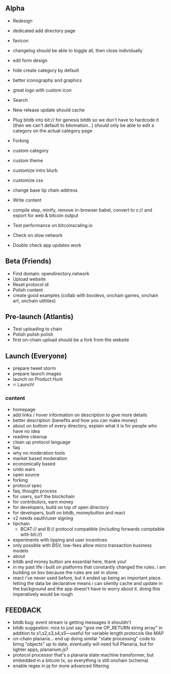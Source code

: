 ## Alpha
- Redesign
 - dedicated add directory page
 - favicon
 - changelog should be able to toggle all, then close individually
 - edit form design
 - hide create category by default
 - better iconography and graphics
 - great logo with custom icon

- Search
- New release update should cache
- Plug bitdb into bit:// for genesis bitdb so we don't have to hardcode it (then we can't default to bitomation...)
should only be able to edit a category on the actual category page

- Forking
 - custom category
 - custom theme
 - customize intro blurb
 - customize css
 - change base tip chain address

- Write content

- compile step, minify, remove in-browser babel, convert to c:// and export for web & bitcoin output

- Test performance on bitcoinscaling.io
- Check on slow network
- Double check app updates work

## Beta (Friends)
- Find domain: opendirectory.network
- Upload website
- Reset protocol id
- Polish content
- create good examples (collab with bsvdevs, onchain games, onchain art, onchain utilities)

## Pre-launch (Atlantis)
- Test uploading to chain
- Polish polish polish
- first on-chain upload should be a fork from the website

## Launch (Everyone)
- prepare tweet storm
- prepare launch images
- launch on Product Hunt
- 🔥 Launch!


### content
- homepage
 - add links / hover information on description to give more details
 - better description (benefits and how you can make money)
- about on bottom of every directory, explain what it is for people who have no idea
- readme cleanup
- clean up protocol language
- faq
 - why no moderation tools
  - market based moderation
 - economically based
 - undo wars
 - open source
 - forking
 - protocol spec
 - faq, thought process
 - for users, surf the blockchain
 - for contributors, earn money
 - for developers, build on top of open directory
 - for developers, built on bitdb, moneybutton and react
 - v2 needs oauth/user signing
 - tipchain
   - BCAT:// and B:// protocol compatible (including forwards comptaible with bit://)
 - experiments with tipping and user incentives
 - only possible with BSV, low-fees allow micro transaction business models
- about
 - bitdb and money button are essential here, thank you!
 - in my past life i built on platforms that constantly changed the rules. i am building on bsv because the rules are set in stone.
 - react i've never used before, but it ended up being an important piece. letting the data be declarative means i can silently cache and update in the background and the app doesn't have to worry about it. doing this imperatively would be rough


## FEEDBACK
* bitdb bug: event stream is getting messages it shouldn't
* bitdb suggestion: nice to just say "give me OP_RETURN string array" in addition to s1,s2,s3,s4,s5—useful for variable length protocols like MAP
* on-chain planaria... end up doing similar "state processing" code to bring "objects" up to date, eventually will need full Planaria, but for lighter apps, planarium.js?
* protocol processor that's a planaria state machine transformer, but embedded in a bitcoin tx, so everything is still onchain (schema)
* enable regex in jq for more advanced filtering

